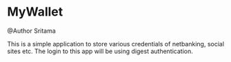 # MyWallet

@Author Sritama

This is a simple application to store various credentials of netbanking, social sites etc. The login to this app will be using digest authentication.
